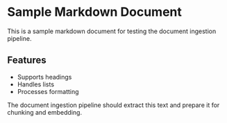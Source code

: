 # Sample Markdown Document

This is a sample markdown document for testing the document ingestion pipeline.

## Features

- Supports headings
- Handles lists
- Processes formatting

The document ingestion pipeline should extract this text and prepare it for chunking and embedding.
